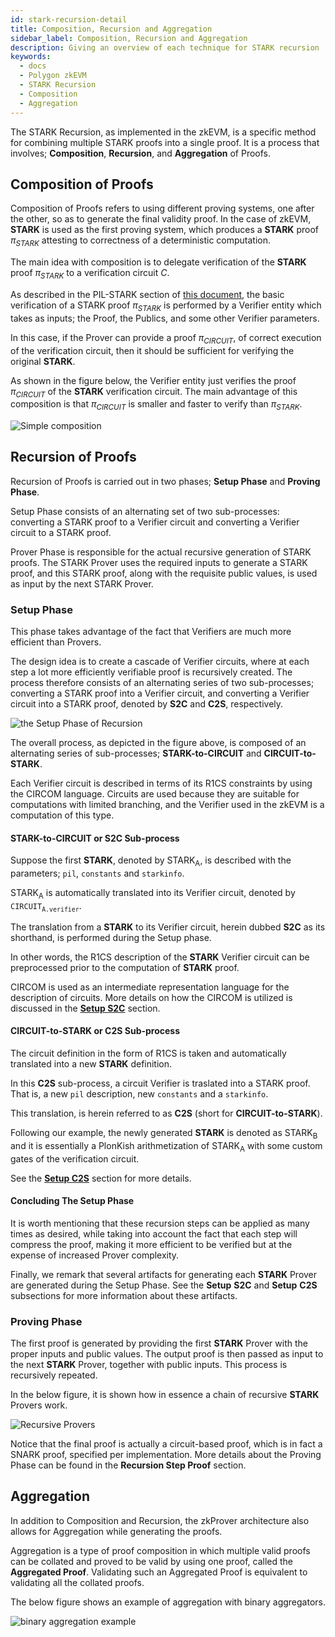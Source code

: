 ```yaml
---
id: stark-recursion-detail
title: Composition, Recursion and Aggregation 
sidebar_label: Composition, Recursion and Aggregation 
description: Giving an overview of each technique for STARK recursion
keywords:
  - docs
  - Polygon zkEVM
  - STARK Recursion
  - Composition
  - Aggregation
---
```


The STARK Recursion, as implemented in the zkEVM, is a specific method for combining multiple STARK proofs into a single proof. It is a process that involves; **Composition**, **Recursion**, and **Aggregation** of Proofs.

## Composition of Proofs

Composition of Proofs refers to using different proving systems, one after the other, so as to generate the final validity proof. In the case of zkEVM, **STARK** is used as the first proving system, which produces a **STARK** proof $\pi_{STARK}$ attesting to correctness of a deterministic computation.

The main idea with composition is to delegate verification of the **STARK** proof $\pi_{STARK}$ to a verification circuit $C$.

As described in the PIL-STARK section of [this document](proving-tools.md), the basic verification of a STARK proof $\pi_{STARK}$ is performed by a Verifier entity which takes as inputs; the Proof, the Publics, and some other Verifier parameters.

In this case, if the Prover can provide a proof $\pi_{CIRCUIT}$, of correct execution of the verification circuit, then it should be sufficient for verifying the original **STARK**.

As shown in the figure below, the Verifier entity just verifies the proof $\pi_{CIRCUIT}$ of the **STARK** verification circuit. The main advantage of this composition is that $\pi_{CIRCUIT}$ is smaller and faster to verify than $\pi_{STARK}$.

![Simple composition](figures/02prf-rec-simple-composition.png)

## Recursion of Proofs

Recursion of Proofs is carried out in two phases; **Setup Phase** and **Proving Phase**.

Setup Phase consists of an alternating set of two sub-processes: converting a STARK proof to a Verifier circuit and converting a Verifier circuit to a STARK proof.

Prover Phase is responsible for the actual recursive generation of STARK proofs. The STARK Prover uses the required inputs to generate a STARK proof, and this STARK proof, along with the requisite public values, is used as input by the next STARK Prover.

### Setup Phase

This phase takes advantage of the fact that Verifiers are much more efficient than Provers.

The design idea is to create a cascade of Verifier circuits, where at each step a lot more efficiently verifiable proof is recursively created. The process therefore consists of an alternating series of two sub-processes; converting a STARK proof into a Verifier circuit, and converting a Verifier circuit into a STARK proof, denoted by **S2C** and **C2S**, respectively.

![the Setup Phase of Recursion](figures/03prf-rec-setup-phase-rec.png)

The overall process, as depicted in the figure above, is composed of an alternating series of sub-processes; **STARK-to-CIRCUIT** and **CIRCUIT-to-STARK**.

Each Verifier circuit is described in terms of its R1CS constraints by using the CIRCOM language. Circuits are used because they are suitable for computations with limited branching, and the Verifier used in the zkEVM is a computation of this type.

#### STARK-to-CIRCUIT or S2C Sub-process

Suppose the first **STARK**, denoted by $\text{STARK}_{\text{A}}$, is described with the parameters; `pil`, `constants` and `starkinfo`.

$\text{STARK}_{\text{A}}$ is automatically translated into its Verifier circuit, denoted by $\texttt{CIRCUIT}_{\texttt{A.verifier}}$.

The translation from a **STARK** to its Verifier circuit, herein dubbed **S2C** as its shorthand, is performed during the Setup phase.

In other words, the R1CS description of the **STARK** Verifier circuit can be preprocessed prior to the computation of **STARK** proof.

CIRCOM is used as an intermediate representation language for the description of circuits. More details on how the CIRCOM is utilized is discussed in the [**Setup S2C**](/zkProver/recursion-sub-process.md#setup-s2c) section.

#### CIRCUIT-to-STARK or C2S Sub-process

The circuit definition in the form of R1CS is taken and automatically translated into a new **STARK** definition. 

In this **C2S** sub-process, a circuit Verifier is traslated into a STARK proof. That is, a new `pil` description, new `constants` and a `starkinfo`. 

This translation, is herein referred to as **C2S** (short for **CIRCUIT-to-STARK**).

Following our example, the newly generated **STARK** is denoted as $\text{STARK}_{\text{B}}$ and it is essentially a PlonKish arithmetization of $\text{STARK}_{\text{A}}$ with some custom gates of the verification circuit.

See the [**Setup C2S**](/zkProver/recursion-sub-process.md#setup-c2s) section for more details.

#### Concluding The Setup Phase

It is worth mentioning that these recursion steps can be applied as many times as desired, while taking into account the fact that each step will compress the proof, making it more efficient to be verified but at the expense of increased Prover complexity.

Finally, we remark that several artifacts for generating each **STARK** Prover are generated during the Setup Phase. See the **Setup** **S2C** and **Setup** **C2S** subsections for more information about these artifacts.

### Proving Phase

The first proof is generated by providing the first **STARK** Prover with the proper inputs and public values. The output proof is then passed as input to the next **STARK** Prover, together with public inputs. This process is recursively repeated.

In the below figure, it is shown how in essence a chain of recursive **STARK** Provers work.

![Recursive Provers](figures/04prf-rec-proving-phase-rec.png)

Notice that the final proof is actually a circuit-based proof, which is in fact a SNARK proof, specified per implementation. More details about the Proving Phase can be found in the **Recursion Step Proof** section.

## Aggregation

In addition to Composition and Recursion, the zkProver architecture also allows for Aggregation while generating the proofs.

Aggregation is a type of proof composition in which multiple valid proofs can be collated and proved to be valid by using one proof, called the **Aggregated Proof**. Validating such an Aggregated Proof is equivalent to validating all the collated proofs.

The below figure shows an example of aggregation with binary aggregators.

![binary aggregation example](figures/05prf-rec-binary-aggreg-eg.png)
